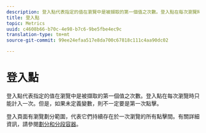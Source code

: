 ```yaml
---
description: 登入點代表指定的值在瀏覽中是被擷取的第一個值之次數。登入點在每次瀏覽時只能計入一次。但是，如果未定義變數，則不一定要是第一次點擊。
title: 登入點
topic: Metrics
uuid: c4608b66-b70c-4e98-b7c6-9be5fbe4ec9c
translation-type: tm+mt
source-git-commit: 99ee24efaa517e8da700c67818c111c4aa90dc02

---
```



# 登入點

登入點代表指定的值在瀏覽中是被擷取的第一個值之次數。登入點在每次瀏覽時只能計入一次。但是，如果未定義變數，則不一定要是第一次點擊。

登入頁面有瀏覽劃分範圍，代表它們持續存在於一次瀏覽的所有點擊間。有關詳細資訊，請參閱[劃分和分段容器](https://marketing.adobe.com/resources/help/en_US/sc/user/c_Breakdown_and_segmentation_containers.html)。
